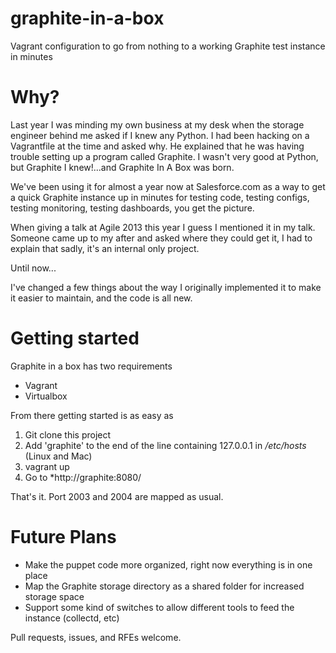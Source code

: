 graphite-in-a-box
=================

Vagrant configuration to go from nothing to a working Graphite test instance in minutes


# Why?

Last year I was minding my own business at my desk when the storage engineer behind me asked if I knew any Python.   I had been hacking on a Vagrantfile at the time and asked why.  He explained that he was having trouble setting up a program called Graphite.   I wasn't very good at Python, but Graphite I knew!...and Graphite In A Box was born.   

We've been using it for almost a year now at Salesforce.com as a way to get a quick Graphite instance up in minutes for testing code, testing configs, testing monitoring, testing dashboards, you get the picture.

When giving a talk at Agile 2013 this year I guess I mentioned it in my talk.   Someone came up to my after and asked where they could get it, I had to explain that sadly, it's an internal only project.

Until now...

I've changed a few things about the way I originally implemented it to make it easier to maintain, and the code is all new.

# Getting started

Graphite in a box has two requirements

* Vagrant
* Virtualbox

From there getting started is as easy as

1. Git clone this project
2. Add 'graphite' to the end of the line containing 127.0.0.1 in */etc/hosts* (Linux and Mac)
3. vagrant up
4. Go to *http://graphite:8080/

That's it.  Port 2003 and 2004 are mapped as usual.

# Future Plans

* Make the puppet code more organized, right now everything is in one place
* Map the Graphite storage directory as a shared folder for increased storage space
* Support some kind of switches to allow different tools to feed the instance (collectd, etc)

Pull requests, issues, and RFEs welcome.
